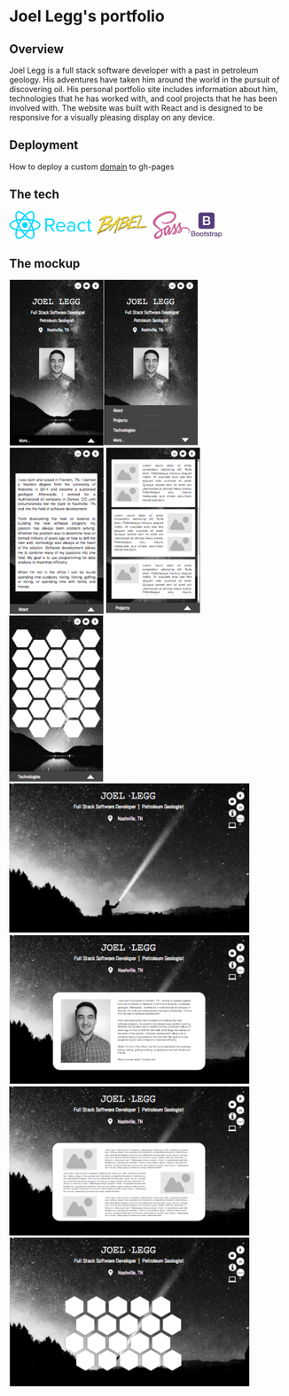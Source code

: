 # Joel Legg's portfolio

## Overview

Joel Legg is a full stack software developer with a past in petroleum geology. His adventures have taken him around the world in the pursuit of discovering oil. His personal portfolio site includes information about him, technologies that he has worked with, and cool projects that he has been involved with. The website was built with React and is designed to be responsive for a visually pleasing display on any device.

## Deployment
How to deploy a custom <a href="https://github.com/facebookincubator/create-react-app/blob/master/packages/react-scripts/template/README.md#step-5-optionally-configure-the-domain">domain</a> to gh-pages

## The tech
<img src="img/tech/frameworks/react-logo.png" alt="React" height="50px"><img src="img/tech/helpers/babel.png" alt="Babel" height="50px"><img src="img/tech/styles/sass.png" alt="Sass" height="50px"><img src="img/tech/styles/bootstrap.jpeg" alt="Bootsrap" height="50px">

## The mockup
<img src="img/mockups/mobile.png" alt="mobile" height="300px"><img src="img/mockups/mobile-menu.png" alt="mobile-menu" height="300px"><img src="img/mockups/mobile-about.png" alt="mobile-about" height="300px">
<img src="img/mockups/mobile-products.png" alt="mobile-products" height="300px"><img src="img/mockups/mobile-tech.png" alt="mobile-tech" height="300px">
<br>
<img src="img/mockups/webpage.png" alt="webpage" height="270px">
<img src="img/mockups/webpage-about.png" alt="webpage" height="270px">
<br>
<img src="img/mockups/webpage-projects.png" alt="webpage-projects" height="270px">
<img src="img/mockups/webpage-tech.png" alt="webpage-tech" height="270px">
